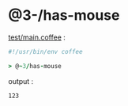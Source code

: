 [‼️]: ✏️README.mdt

# @3-/has-mouse

[test/main.coffee](./test/main.coffee) :

```coffee
#!/usr/bin/env coffee

> @~3/has-mouse
```

output :

```
123
```
